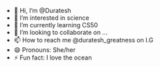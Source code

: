 - 👋 Hi, I’m @Duratesh
- 👀 I’m interested in science
- 🌱 I’m currently learning CS50
- 💞️ I’m looking to collaborate on ...
- 📫 How to reach me @duratesh_greatness on I.G
- 😄 Pronouns: She/her
- ⚡ Fun fact: I love the ocean

<!---
Duratesh/Duratesh is a ✨ special ✨ repository because its `README.md` (this file) appears on your GitHub profile.
You can click the Preview link to take a look at your changes.
--->
